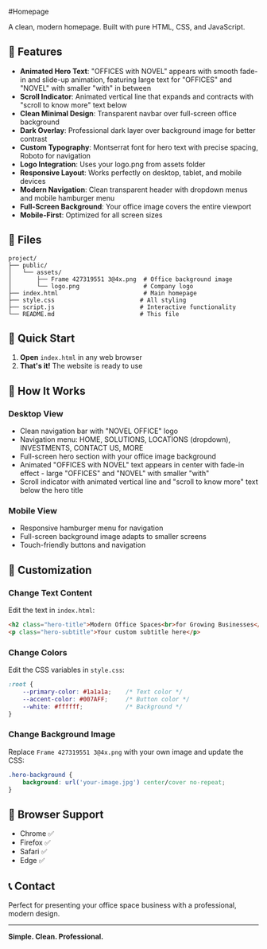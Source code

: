 #Homepage

A clean, modern homepage. Built with pure HTML, CSS, and JavaScript.

## 🌟 Features

- **Animated Hero Text**: "OFFICES with NOVEL" appears with smooth fade-in and slide-up animation, featuring large text for "OFFICES" and "NOVEL" with smaller "with" in between
- **Scroll Indicator**: Animated vertical line that expands and contracts with "scroll to know more" text below
- **Clean Minimal Design**: Transparent navbar over full-screen office background
- **Dark Overlay**: Professional dark layer over background image for better contrast
- **Custom Typography**: Montserrat font for hero text with precise spacing, Roboto for navigation
- **Logo Integration**: Uses your logo.png from assets folder
- **Responsive Layout**: Works perfectly on desktop, tablet, and mobile devices
- **Modern Navigation**: Clean transparent header with dropdown menus and mobile hamburger menu
- **Full-Screen Background**: Your office image covers the entire viewport
- **Mobile-First**: Optimized for all screen sizes

## 📁 Files

```
project/
├── public/
│   └── assets/
│       ├── Frame 427319551 3@4x.png  # Office background image
│       └── logo.png                  # Company logo
├── index.html                        # Main homepage
├── style.css                        # All styling
├── script.js                        # Interactive functionality
└── README.md                        # This file
```

## 🚀 Quick Start

1. **Open** `index.html` in any web browser
2. **That's it!** The website is ready to use

## 📱 How It Works

### Desktop View
- Clean navigation bar with "NOVEL OFFICE" logo
- Navigation menu: HOME, SOLUTIONS, LOCATIONS (dropdown), INVESTMENTS, CONTACT US, MORE
- Full-screen hero section with your office image background
- Animated "OFFICES with NOVEL" text appears in center with fade-in effect - large "OFFICES" and "NOVEL" with smaller "with"
- Scroll indicator with animated vertical line and "scroll to know more" text below the hero title

### Mobile View
- Responsive hamburger menu for navigation
- Full-screen background image adapts to smaller screens
- Touch-friendly buttons and navigation

## 🎨 Customization

### Change Text Content
Edit the text in `index.html`:
```html
<h2 class="hero-title">Modern Office Spaces<br>for Growing Businesses</h2>
<p class="hero-subtitle">Your custom subtitle here</p>
```

### Change Colors
Edit the CSS variables in `style.css`:
```css
:root {
    --primary-color: #1a1a1a;    /* Text color */
    --accent-color: #007AFF;     /* Button color */
    --white: #ffffff;            /* Background */
}
```

### Change Background Image
Replace `Frame 427319551 3@4x.png` with your own image and update the CSS:
```css
.hero-background {
    background: url('your-image.jpg') center/cover no-repeat;
}
```

## 🔧 Browser Support

- Chrome ✅
- Firefox ✅  
- Safari ✅
- Edge ✅

## 📞 Contact

Perfect for presenting your office space business with a professional, modern design.

---

**Simple. Clean. Professional.** 
